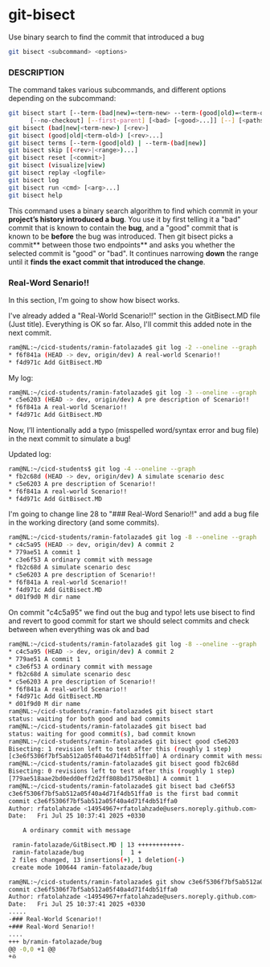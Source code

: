 # git-bisect
Use binary search to find the commit that introduced a bug
```bash
git bisect <subcommand> <options>
```

### DESCRIPTION
The command takes various subcommands, and different options depending on the subcommand:
```bash
git bisect start [--term-(bad|new)=<term-new> --term-(good|old)=<term-old>]
	  [--no-checkout] [--first-parent] [<bad> [<good>...]] [--] [<pathspec>...]
git bisect (bad|new|<term-new>) [<rev>]
git bisect (good|old|<term-old>) [<rev>...]
git bisect terms [--term-(good|old) | --term-(bad|new)]
git bisect skip [(<rev>|<range>)...]
git bisect reset [<commit>]
git bisect (visualize|view)
git bisect replay <logfile>
git bisect log
git bisect run <cmd> [<arg>...]
git bisect help
```
This command uses a binary search algorithm to find which commit in your **project’s history introduced a bug**.
You use it by first telling it a "bad" commit that is known to contain the **bug**, and a "good" commit that is known to be **before** the bug was introduced.
Then git bisect picks a commit** between those two endpoints** and asks you whether the selected commit is "good" or "bad". It continues narrowing **down** the range until it **finds the exact commit that introduced the change**.


### Real-Word Senario!!
In this section, I'm going to show how bisect works.

I've already added a "Real-World Scenario!!" section in the GitBisect.MD file (Just title).
Everything is OK so far. Also, I'll commit this added note in the next commit.
```bash 
ram@NL:~/cicd-students/ramin-fatolazade$ git log -2 --oneline --graph
* f6f841a (HEAD -> dev, origin/dev) A real-world Scenario!!
* f4d971c Add GitBisect.MD
```

My log:
```bash
ram@NL:~/cicd-students/ramin-fatolazade$ git log -3 --oneline --graph
* c5e6203 (HEAD -> dev, origin/dev) A pre description of Scenario!!
* f6f841a A real-world Scenario!!
* f4d971c Add GitBisect.MD
```

Now, I’ll intentionally add a typo (misspelled word/syntax error and bug file) in the next commit to simulate a bug!

Updated log:
```bash
ram@NL:~/cicd-students$ git log -4 --oneline --graph
* fb2c68d (HEAD -> dev, origin/dev) A simulate scenario desc
* c5e6203 A pre description of Scenario!!
* f6f841a A real-world Scenario!!
* f4d971c Add GitBisect.MD
```

I'm going to change line 28 to "### Real-Word Senario!!" and add a bug file in the working directory (and some commits).
```bash
ram@NL:~/cicd-students/ramin-fatolazade$ git log -8 --oneline --graph
* c4c5a95 (HEAD -> dev, origin/dev) A commit 2
* 779ae51 A commit 1
* c3e6f53 A ordinary commit with message
* fb2c68d A simulate scenario desc
* c5e6203 A pre description of Scenario!!
* f6f841a A real-world Scenario!!
* f4d971c Add GitBisect.MD
* d01f9d0 M dir name
```
On commit "c4c5a95" we find out the bug and typo!
lets use bisect to find and revert to good commit
for start we should select commits and check between when everything was ok and bad
```bash
ram@NL:~/cicd-students/ramin-fatolazade$ git log -8 --oneline --graph
* c4c5a95 (HEAD -> dev, origin/dev) A commit 2
* 779ae51 A commit 1
* c3e6f53 A ordinary commit with message
* fb2c68d A simulate scenario desc
* c5e6203 A pre description of Scenario!!
* f6f841a A real-world Scenario!!
* f4d971c Add GitBisect.MD
* d01f9d0 M dir name
ram@NL:~/cicd-students/ramin-fatolazade$ git bisect start
status: waiting for both good and bad commits
ram@NL:~/cicd-students/ramin-fatolazade$ git bisect bad
status: waiting for good commit(s), bad commit known
ram@NL:~/cicd-students/ramin-fatolazade$ git bisect good c5e6203
Bisecting: 1 revision left to test after this (roughly 1 step)
[c3e6f5306f7bf5ab512a05f40a4d71f4db51ffa0] A ordinary commit with message
ram@NL:~/cicd-students/ramin-fatolazade$ git bisect good fb2c68d
Bisecting: 0 revisions left to test after this (roughly 1 step)
[779ae518aae2bd0edd0eff2d2ff808bd1750e8b1] A commit 1
ram@NL:~/cicd-students/ramin-fatolazade$ git bisect bad c3e6f53
c3e6f5306f7bf5ab512a05f40a4d71f4db51ffa0 is the first bad commit
commit c3e6f5306f7bf5ab512a05f40a4d71f4db51ffa0
Author: rfatolahzade <14954967+rfatolahzade@users.noreply.github.com>
Date:   Fri Jul 25 10:37:41 2025 +0330

    A ordinary commit with message

 ramin-fatolazade/GitBisect.MD | 13 ++++++++++++-
 ramin-fatolazade/bug          |  1 +
 2 files changed, 13 insertions(+), 1 deletion(-)
 create mode 100644 ramin-fatolazade/bug

ram@NL:~/cicd-students/ramin-fatolazade$ git show c3e6f5306f7bf5ab512a05f40a4d71f4db51ffa0
commit c3e6f5306f7bf5ab512a05f40a4d71f4db51ffa0
Author: rfatolahzade <14954967+rfatolahzade@users.noreply.github.com>
Date:   Fri Jul 25 10:37:41 2025 +0330
.....
-### Real-World Scenario!!
+### Real-Word Senario!!
....
+++ b/ramin-fatolazade/bug
@@ -0,0 +1 @@
+𖢥
```